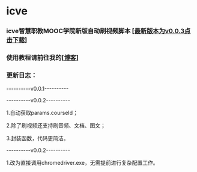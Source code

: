 # icve
### icve智慧职教MOOC学院新版自动刷视频脚本 [[最新版本为v0.0.3点击下载]](https://www.aliyundrive.com/s/nDLUnSwzrgS)
### 使用教程请前往我的[[博客]](https://geeklanyu.com)
### 更新日志：
----------v0.0.1----------

----------v0.0.2----------

1.自动获取params.courseId；

2.除了刷视频还支持刷音频、文档、图文；

3.封装函数，代码更简洁。

----------v0.0.2----------

1.改为直接调用chromedriver.exe，无需提前进行复杂配置工作。
